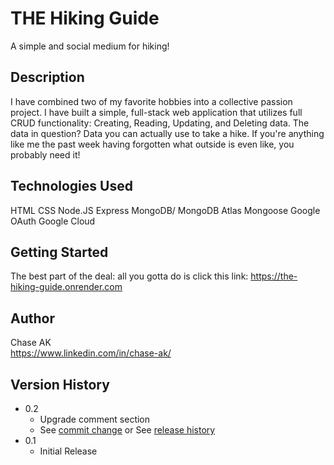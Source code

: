 # THE Hiking Guide

A simple and social medium for hiking!

## Description

I have combined two of my favorite hobbies into a collective passion project. I have built a simple, full-stack web application that utilizes full CRUD functionality: Creating, Reading, Updating, and Deleting data. The data in question? Data you can actually use to take a hike. If you're anything like me the past week having forgotten what outside is even like, you probably need it! 

## Technologies Used

HTML
CSS
Node.JS
Express
MongoDB/ MongoDB Atlas
Mongoose
Google OAuth
Google Cloud

## Getting Started

The best part of the deal: all you gotta do is click this link: https://the-hiking-guide.onrender.com

## Author

Chase AK  
https://www.linkedin.com/in/chase-ak/

## Version History

* 0.2
    * Upgrade comment section
    * See [commit change]() or See [release history]()
* 0.1
    * Initial Release
